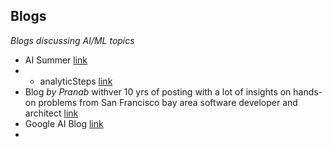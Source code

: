 ## Blogs
*Blogs discussing AI/ML topics*
- AI Summer [link](https://theaisummer.com/) 
- - analyticSteps [link](https://www.analyticssteps.com/blogs)
- Blog *by Pranab* withver 10 yrs of posting with a lot of insights on hands-on problems from San Francisco bay area software developer and architect [link](https://pkghosh.wordpress.com/about/)
- Google AI Blog [link](https://ai.googleblog.com/)
- 
